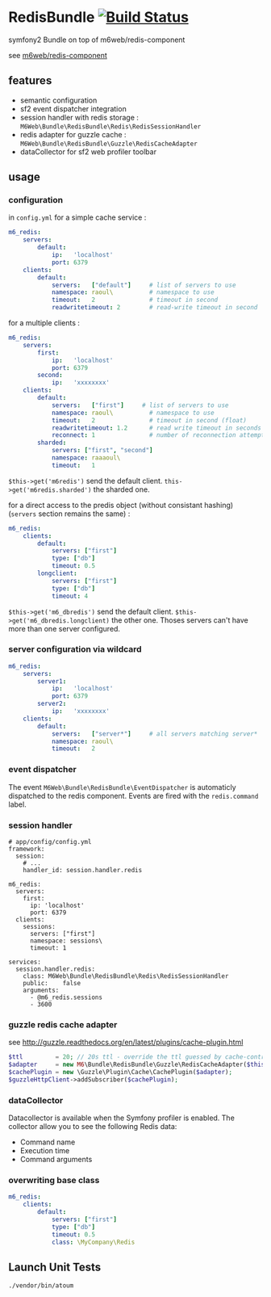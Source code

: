 # RedisBundle [![Build Status](https://travis-ci.org/M6Web/RedisBundle.png?branch=master)](https://travis-ci.org/M6Web/RedisBundle)

symfony2 Bundle on top of m6web/redis-component

see [m6web/redis-component](https://github.com/M6Web/Redis)

## features

* semantic configuration
* sf2 event dispatcher integration
* session handler with redis storage : ```M6Web\Bundle\RedisBundle\Redis\RedisSessionHandler```
* redis adapter for guzzle cache : ```M6Web\Bundle\RedisBundle\Guzzle\RedisCacheAdapter```
* dataCollector for sf2 web profiler toolbar


## usage

### configuration

in ```config.yml``` for a simple cache service :

```yml
m6_redis:
    servers:
        default:
            ip:   'localhost'
            port: 6379
    clients:
        default:
            servers:   ["default"]     # list of servers to use
            namespace: raoul\          # namespace to use
            timeout:   2               # timeout in second
            readwritetimeout: 2        # read-write timeout in second
```

for a multiple clients :

```yml
m6_redis:
    servers:
        first:
            ip:   'localhost'
            port: 6379
        second:
            ip:   'xxxxxxxx'
    clients:
        default:
            servers:   ["first"]     # list of servers to use
            namespace: raoul\          # namespace to use
            timeout:   2               # timeout in second (float)
            readwritetimeout: 1.2      # read write timeout in seconds (float)
            reconnect: 1               # number of reconnection attempt if a redis command fail
        sharded:
            servers: ["first", "second"]
            namespace: raaaoul\
            timeout:   1
```

```$this->get('m6redis')``` send the default client. ```this->get('m6redis.sharded')``` the sharded one.

for a direct access to the predis object (without consistant hashing) (```servers``` section remains the same) :

```yml
m6_redis:
    clients:
        default:
            servers: ["first"]
            type: ["db"]
            timeout: 0.5
        longclient:
            servers: ["first"]
            type: ["db"]
            timeout: 4
```

```$this->get('m6_dbredis')``` send the default client. ```$this->get('m6_dbredis.longclient)``` the other one. Thoses servers can't have more than one server configured.

### server configuration via wildcard

```yml
m6_redis:
    servers:
        server1:
            ip:   'localhost'
            port: 6379
        server2:
            ip:   'xxxxxxxx'
    clients:
        default:
            servers:   ["server*"]     # all servers matching server*
            namespace: raoul\
            timeout:   2
```


### event dispatcher

The event ```M6Web\Bundle\RedisBundle\EventDispatcher``` is automaticly dispatched to the redis component. Events are fired with the ```redis.command``` label.

### session handler

```
# app/config/config.yml
framework:
  session:
    # ...
    handler_id: session.handler.redis

m6_redis:
  servers:
    first:
      ip: 'localhost'
      port: 6379
  clients:
    sessions:
      servers: ["first"]
      namespace: sessions\
      timeout: 1

services:
  session.handler.redis:
    class: M6Web\Bundle\RedisBundle\Redis\RedisSessionHandler
    public:    false
    arguments:
      - @m6_redis.sessions
      - 3600
```

### guzzle redis cache adapter

see http://guzzle.readthedocs.org/en/latest/plugins/cache-plugin.html


```php
$ttl         = 20; // 20s ttl - override the ttl guessed by cache-control: max-age
$adapter     = new M6\Bundle\RedisBundle\Guzzle\RedisCacheAdapter($this->get('m6redis'), $ttl);
$cachePlugin = new \Guzzle\Plugin\Cache\CachePlugin($adapter);
$guzzleHttpClient->addSubscriber($cachePlugin);
```

### dataCollector

Datacollector is available when the Symfony profiler is enabled. The collector allow you to see the following Redis data:

 - Command name
 - Execution time
 - Command arguments

### overwriting base class

```yml
m6_redis:
    clients:
        default:
            servers: ["first"]
            type: ["db"]
            timeout: 0.5
            class: \MyCompany\Redis
```

## Launch Unit Tests

```shell
./vendor/bin/atoum
```
